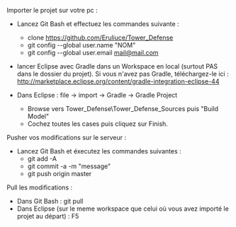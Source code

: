 Importer le projet sur votre pc :

- Lancez Git Bash et effectuez les commandes suivante :
  * clone https://github.com/Eruliuce/Tower_Defense
  * git config --global user.name "NOM"
  * git config --global user.email mail@mail.com

- lancer Eclipse avec Gradle dans un Workspace en local (surtout PAS dans le dossier du projet). Si vous n'avez pas Gradle, téléchargez-le ici : http://marketplace.eclipse.org/content/gradle-integration-eclipse-44

- Dans Eclipse : file -> import -> Gradle -> Gradle Project
  * Browse vers Tower_Defense\Tower_Defense_Sources puis "Build Model"
  * Cochez toutes les cases puis cliquez sur Finish.

Pusher vos modifications sur le serveur :

- Lancez Git Bash et éxecutez les commandes suivantes :
  * git add -A
  * git commit -a -m "message"
  * git push origin master

Pull les modifications :
- Dans Git Bash : git pull
- Dans Eclipse (sur le meme workspace que celui où vous avez importé le projet au départ) : F5
